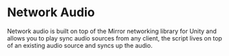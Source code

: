 # Network Audio
Network audio is built on top of the Mirror networking library for Unity and allows you to play sync audio sources from any client, the script lives on top of an existing audio source and syncs up the audio.

